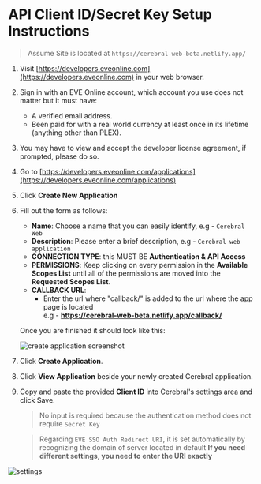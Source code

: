 # API Client ID/Secret Key Setup Instructions

> Assume Site is located at `https://cerebral-web-beta.netlify.app/`

1. Visit [https://developers.eveonline.com](https://developers.eveonline.com) in your web browser.
2. Sign in with an EVE Online account, which account you use does not matter but it must have:
    * A verified email address.
    * Been paid for with a real world currency at least once in its lifetime (anything other than PLEX).
3. You may have to view and accept the developer license agreement, if prompted, please do so.
4. Go to [https://developers.eveonline.com/applications](https://developers.eveonline.com/applications)
5. Click **Create New Application**
6. Fill out the form as follows:
    * **Name**: Choose a name that you can easily identify, e.g - `Cerebral Web`
    * **Description**: Please enter a brief description, e.g - `Cerebral web application`
    * **CONNECTION TYPE**: this MUST BE **Authentication & API Access**
    * **PERMISSIONS**: Keep clicking on every permission in the **Available Scopes List** until all of the permissions are moved into the **Requested Scopes List**.
    * **CALLBACK URL**:
      + Enter the url where "callback/" is added to the url where the app page is located  
          e.g - **https://cerebral-web-beta.netlify.app/callback/**

    Once you are finished it should look like this:

    ![create application screenshot](https://user-images.githubusercontent.com/26692481/83951724-876a9700-a86e-11ea-86bd-d255e95a37d0.png)

7. Click **Create Application**.
8. Click **View Application** beside your newly created Cerebral application.
9. Copy and paste the provided **Client ID** into Cerebral's settings area and click Save.
    > No input is required because the authentication method does not require `Secret Key`

    > Regarding `EVE SSO Auth Redirect URI`, it is set automatically by recognizing the domain of server located in default
    > **If you need different settings, you need to enter the URI exactly**

![settings](https://user-images.githubusercontent.com/26692481/83949985-48cedf80-a862-11ea-8662-d8d260cb7c87.png)
